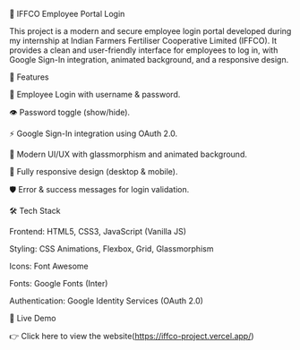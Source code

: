🌱 IFFCO Employee Portal Login

This project is a modern and secure employee login portal developed during my internship at Indian Farmers Fertiliser Cooperative Limited (IFFCO).
It provides a clean and user-friendly interface for employees to log in, with Google Sign-In integration, animated background, and a responsive design.

🚀 Features

🔐 Employee Login with username & password.

👁️ Password toggle (show/hide).

⚡ Google Sign-In integration using OAuth 2.0.

🎨 Modern UI/UX with glassmorphism and animated background.

📱 Fully responsive design (desktop & mobile).

🛡️ Error & success messages for login validation.

🛠️ Tech Stack

Frontend: HTML5, CSS3, JavaScript (Vanilla JS)

Styling: CSS Animations, Flexbox, Grid, Glassmorphism

Icons: Font Awesome

Fonts: Google Fonts (Inter)

Authentication: Google Identity Services (OAuth 2.0)


🔗 Live Demo

👉 Click here to view the website(https://iffco-project.vercel.app/)
